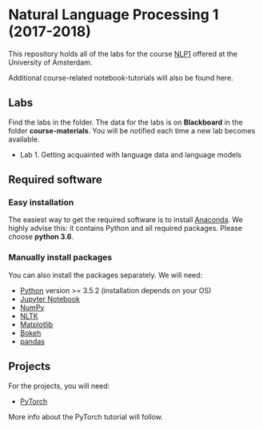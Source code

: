 # Natural Language Processing 1 (2017-2018)

This repository holds all of the labs for the course [NLP1](http://studiegids.uva.nl/xmlpages/page/2017-2018/zoek-vak/vak/37834) offered at the University of Amsterdam.

Additional course-related notebook-tutorials will also be found here.

## Labs

Find the labs in the folder. The data for the labs is on **Blackboard** in the folder **course-materials**. You will be notified each time a new lab becomes available.

* Lab 1. Getting acquainted with language data and language models

## Required software

### Easy installation

The easiest way to get the required software is to install [Anaconda](https://www.continuum.io/downloads). We highly advise this: it contains Python and all required packages. Please choose **python 3.6**.

### Manually install packages

You can also install the packages separately. We will need:

* [Python](https://www.python.org/) version >= 3.5.2  (installation depends on your OS)
* [Jupyter Notebook](https://jupyter.readthedocs.io/en/latest/install.html)
* [NumPy](http://www.numpy.org/)
* [NLTK](http://www.nltk.org/)
* [Matplotlib](https://matplotlib.org/)
* [Bokeh](https://bokeh.pydata.org/en/latest/)
* [pandas](https://pandas.pydata.org/)

## Projects 

For the projects, you will need:

* [PyTorch](http://pytorch.org/)

More info about the PyTorch tutorial will follow.
